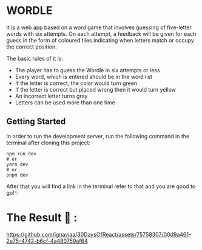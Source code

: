 # WORDLE 

It is a web app based on a word game that involves guessing of five-letter words with six attempts. On each attempt, a feedback will be given for each guess in the form of coloured tiles indicating when letters match or occupy the correct position.

The basic rules of it is:

- The player has to guess the Wordle in six attempts or less
- Every word, which is entered should be in the word list
- If the letter is correct, the color would turn green
- If the letter is correct but placed wrong then it would turn yellow
- An incorrect letter turns gray
- Letters can be used more than one time

## Getting Started

In order to run the development server, run the following command in the terminal after cloning this project:

```
npm run dev
# or
yarn dev
# or
pnpm dev
```

After that you will find a link in the terminal refer to that and you are good to go!✨

# The Result 📌 :


https://github.com/ignaviaa/30DaysOfReact/assets/75758307/00d9a461-2e75-4742-b6cf-4a480759af64

